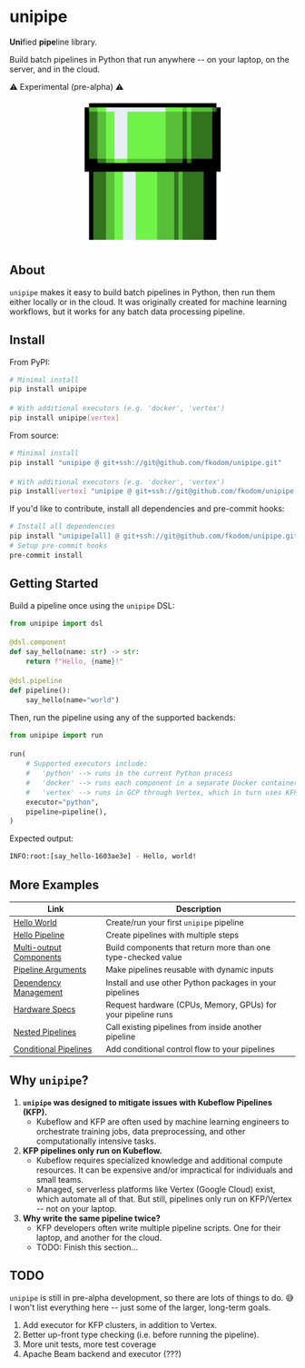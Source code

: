 # unipipe

**Uni**fied **pipe**line library. 

Build batch pipelines in Python that run anywhere -- on your laptop, on the server, and in the cloud.  

:warning: Experimental (pre-alpha) :warning:

<p align="center">
    <img src="./doc/img/pipe.png" height=256 width=256/>
</p>


## About

`unipipe` makes it easy to build batch pipelines in Python, then run them either locally or in the cloud. It was originally created for machine learning workflows, but it works for any batch data processing pipeline.


## Install

From PyPI:
```bash
# Minimal install
pip install unipipe

# With additional executors (e.g. 'docker', 'vertex')
pip install unipipe[vertex]
```

From source:
```bash
# Minimal install
pip install "unipipe @ git+ssh://git@github.com/fkodom/unipipe.git"

# With additional executors (e.g. 'docker', 'vertex')
pip install[vertex] "unipipe @ git+ssh://git@github.com/fkodom/unipipe.git"
```

If you'd like to contribute, install all dependencies and pre-commit hooks:
```bash
# Install all dependencies
pip install "unipipe[all] @ git+ssh://git@github.com/fkodom/unipipe.git"
# Setup pre-commit hooks
pre-commit install
```


## Getting Started

Build a pipeline once using the `unipipe` DSL:

```python
from unipipe import dsl

@dsl.component
def say_hello(name: str) -> str:
    return f"Hello, {name}!"

@dsl.pipeline
def pipeline():
    say_hello(name="world")
```

Then, run the pipeline using any of the supported backends:
```python
from unipipe import run

run(
    # Supported executors include:
    #   'python' --> runs in the current Python process
    #   'docker' --> runs each component in a separate Docker container
    #   'vertex' --> runs in GCP through Vertex, which in turn uses KFP
    executor="python",
    pipeline=pipeline(),
)
```

Expected output:
```bash
INFO:root:[say_hello-1603ae3e] - Hello, world!
```


## More Examples

Link | Description
-----|------------
[Hello World](./examples/01_hello_world.py) | Create/run your first `unipipe` pipeline
[Hello Pipeline](./examples/02_hello_pipeline.py) | Create pipelines with multiple steps
[Multi-output Components](./examples/03_multi_output_components.py) | Build components that return more than one type-checked value
[Pipeline Arguments](./examples/04_pipeline_arguments.py) | Make pipelines reusable with dynamic inputs
[Dependency Management](./examples/05_dependency_management.py) | Install and use other Python packages in your pipelines
[Hardware Specs](./examples/06_hardware_specs.py) | Request hardware (CPUs, Memory, GPUs) for your pipeline runs
[Nested Pipelines](./examples/07_nested_pipelines.py) | Call existing pipelines from inside another pipeline
[Conditional Pipelines](./examples/07_nested_pipelines.py) | Add conditional control flow to your pipelines


## Why `unipipe`?

1. **`unipipe` was designed to mitigate issues with Kubeflow Pipelines (KFP).**
    * Kubeflow and KFP are often used by machine learning engineers to orchestrate training jobs, data preprocessing, and other computationally intensive tasks.
2. **KFP pipelines only run on Kubeflow.**
    * Kubeflow requires specialized knowledge and additional compute resources. It can be expensive and/or impractical for individuals and small teams.
    * Managed, serverless platforms like Vertex (Google Cloud) exist, which automate all of that. But still, pipelines only run on KFP/Vertex -- not on your laptop.
3. **Why write the same pipeline twice?**
    * KFP developers often write multiple pipeline scripts. One for their laptop, and another for the cloud. 
    * TODO: Finish this section...


## TODO

`unipipe` is still in pre-alpha development, so there are lots of things to do. :sweat_smile:  I won't list everything here -- just some of the larger, long-term goals.

1. Add executor for KFP clusters, in addition to Vertex.
2. Better up-front type checking (i.e. before running the pipeline).
3. More unit tests, more test coverage
4. Apache Beam backend and executor (???)